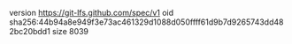 version https://git-lfs.github.com/spec/v1
oid sha256:44b94a8e949f3e73ac461329d1088d050ffff61d9b7d9265743dd482bc20bdd1
size 8039
